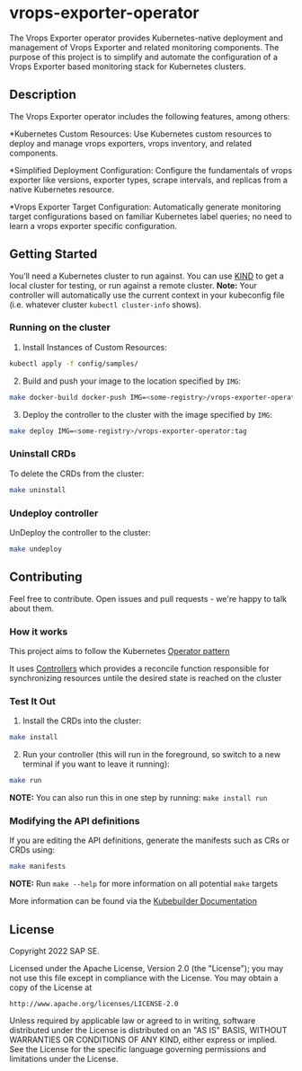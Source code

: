 # vrops-exporter-operator
The Vrops Exporter operator provides Kubernetes-native deployment and management of Vrops Exporter and related monitoring components. The purpose of this project is to simplify and automate the configuration of a Vrops Exporter based monitoring stack for Kubernetes clusters.

## Description
The Vrops Exporter operator includes the following features, among others:

*Kubernetes Custom Resources: Use Kubernetes custom resources to deploy and manage vrops exporters, vrops inventory, and related components.

*Simplified Deployment Configuration: Configure the fundamentals of vrops exporter like versions, exporter types, scrape intervals, and replicas from a native Kubernetes resource.

*Vrops Exporter Target Configuration: Automatically generate monitoring target configurations based on familiar Kubernetes label queries; no need to learn a vrops exporter specific configuration.

## Getting Started
You’ll need a Kubernetes cluster to run against. You can use [KIND](https://sigs.k8s.io/kind) to get a local cluster for testing, or run against a remote cluster.
**Note:** Your controller will automatically use the current context in your kubeconfig file (i.e. whatever cluster `kubectl cluster-info` shows).

### Running on the cluster
1. Install Instances of Custom Resources:

```sh
kubectl apply -f config/samples/
```

2. Build and push your image to the location specified by `IMG`:
	
```sh
make docker-build docker-push IMG=<some-registry>/vrops-exporter-operator:tag
```
	
3. Deploy the controller to the cluster with the image specified by `IMG`:

```sh
make deploy IMG=<some-registry>/vrops-exporter-operator:tag
```

### Uninstall CRDs
To delete the CRDs from the cluster:

```sh
make uninstall
```

### Undeploy controller
UnDeploy the controller to the cluster:

```sh
make undeploy
```

## Contributing
Feel free to contribute. Open issues and pull requests - we're happy to talk about them. 

### How it works
This project aims to follow the Kubernetes [Operator pattern](https://kubernetes.io/docs/concepts/extend-kubernetes/operator/)

It uses [Controllers](https://kubernetes.io/docs/concepts/architecture/controller/) 
which provides a reconcile function responsible for synchronizing resources untile the desired state is reached on the cluster 

### Test It Out
1. Install the CRDs into the cluster:

```sh
make install
```

2. Run your controller (this will run in the foreground, so switch to a new terminal if you want to leave it running):

```sh
make run
```

**NOTE:** You can also run this in one step by running: `make install run`

### Modifying the API definitions
If you are editing the API definitions, generate the manifests such as CRs or CRDs using:

```sh
make manifests
```

**NOTE:** Run `make --help` for more information on all potential `make` targets

More information can be found via the [Kubebuilder Documentation](https://book.kubebuilder.io/introduction.html)

## License

Copyright 2022 SAP SE.

Licensed under the Apache License, Version 2.0 (the "License");
you may not use this file except in compliance with the License.
You may obtain a copy of the License at

    http://www.apache.org/licenses/LICENSE-2.0

Unless required by applicable law or agreed to in writing, software
distributed under the License is distributed on an "AS IS" BASIS,
WITHOUT WARRANTIES OR CONDITIONS OF ANY KIND, either express or implied.
See the License for the specific language governing permissions and
limitations under the License.

